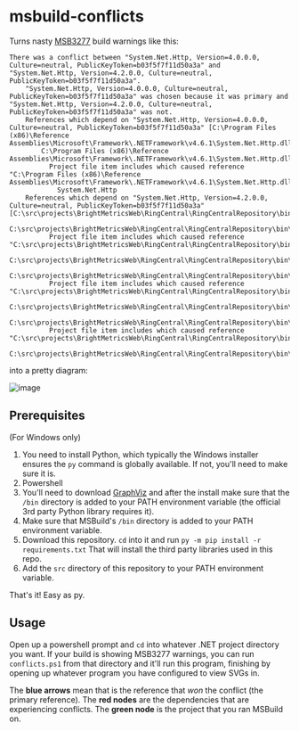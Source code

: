 # msbuild-conflicts

Turns nasty [MSB3277](https://docs.microsoft.com/en-us/visualstudio/msbuild/errors/msb3277?view=vs-2022) build warnings like this:
```
There was a conflict between "System.Net.Http, Version=4.0.0.0, Culture=neutral, PublicKeyToken=b03f5f7f11d50a3a" and "System.Net.Http, Version=4.2.0.0, Culture=neutral, PublicKeyToken=b03f5f7f11d50a3a".
    "System.Net.Http, Version=4.0.0.0, Culture=neutral, PublicKeyToken=b03f5f7f11d50a3a" was chosen because it was primary and "System.Net.Http, Version=4.2.0.0, Culture=neutral, PublicKeyToken=b03f5f7f11d50a3a" was not.
    References which depend on "System.Net.Http, Version=4.0.0.0, Culture=neutral, PublicKeyToken=b03f5f7f11d50a3a" [C:\Program Files (x86)\Reference Assemblies\Microsoft\Framework\.NETFramework\v4.6.1\System.Net.Http.dll].
        C:\Program Files (x86)\Reference Assemblies\Microsoft\Framework\.NETFramework\v4.6.1\System.Net.Http.dll
          Project file item includes which caused reference "C:\Program Files (x86)\Reference Assemblies\Microsoft\Framework\.NETFramework\v4.6.1\System.Net.Http.dll".
            System.Net.Http
    References which depend on "System.Net.Http, Version=4.2.0.0, Culture=neutral, PublicKeyToken=b03f5f7f11d50a3a" [C:\src\projects\BrightMetricsWeb\RingCentral\RingCentralRepository\bin\Debug\System.Net.Http.dll].
        C:\src\projects\BrightMetricsWeb\RingCentral\RingCentralRepository\bin\Debug\netstandard.dll
          Project file item includes which caused reference "C:\src\projects\BrightMetricsWeb\RingCentral\RingCentralRepository\bin\Debug\netstandard.dll".
            C:\src\projects\BrightMetricsWeb\RingCentral\RingCentralRepository\bin\Debug\RingCentralRepository.dll
        C:\src\projects\BrightMetricsWeb\RingCentral\RingCentralRepository\bin\Debug\Azure.Core.dll
          Project file item includes which caused reference "C:\src\projects\BrightMetricsWeb\RingCentral\RingCentralRepository\bin\Debug\Azure.Core.dll".
            C:\src\projects\BrightMetricsWeb\RingCentral\RingCentralRepository\bin\Debug\RingCentralRepository.dll
        C:\src\projects\BrightMetricsWeb\RingCentral\RingCentralRepository\bin\Debug\System.Net.Http.Formatting.dll
          Project file item includes which caused reference "C:\src\projects\BrightMetricsWeb\RingCentral\RingCentralRepository\bin\Debug\System.Net.Http.Formatting.dll".
            C:\src\projects\BrightMetricsWeb\RingCentral\RingCentralRepository\bin\Debug\RingCentralRepository.dll			
```

into a pretty diagram:

![image](https://user-images.githubusercontent.com/8726792/186281382-421f2d7a-bf4d-4ab0-925c-fbf3d8a538a6.png)

## Prerequisites

(For Windows only)

1. You need to install Python, which typically the Windows installer ensures the `py` command is globally available. If not, you'll need to make sure it is.
1. Powershell
1. You'll need to download [GraphViz](https://www.graphviz.org/download/) and after the install make sure that the `/bin` directory is added to your PATH environment variable (the official 3rd party Python library requires it).
1. Make sure that MSBuild's `/bin` directory is added to your PATH environment variable.
1. Download this repository. `cd` into it and run `py -m pip install -r requirements.txt` That will install the third party libraries used in this repo.
1. Add the `src` directory of this repository to your PATH environment variable.

That's it! Easy as py.

## Usage

Open up a powershell prompt and `cd` into whatever .NET project directory you want. If your build is showing MSB3277 warnings, you can run `conflicts.ps1` from that directory and it'll run this program, finishing by opening up whatever program you have configured to view SVGs in.

The **blue arrows** mean that is the reference that _won_ the conflict (the primary reference). The **red nodes** are the dependencies that are experiencing conflicts. The **green node** is the project that you ran MSBuild on.
